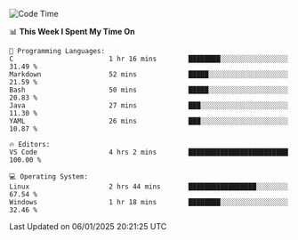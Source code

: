 
<!--START_SECTION:waka-->
![Code Time](http://img.shields.io/badge/Code%20Time-735%20hrs-blue)

📊 **This Week I Spent My Time On** 

```text
💬 Programming Languages: 
C                        1 hr 16 mins        ████████░░░░░░░░░░░░░░░░░   31.49 % 
Markdown                 52 mins             █████░░░░░░░░░░░░░░░░░░░░   21.59 % 
Bash                     50 mins             █████░░░░░░░░░░░░░░░░░░░░   20.83 % 
Java                     27 mins             ███░░░░░░░░░░░░░░░░░░░░░░   11.30 % 
YAML                     26 mins             ███░░░░░░░░░░░░░░░░░░░░░░   10.87 % 

🔥 Editors: 
VS Code                  4 hrs 2 mins        █████████████████████████   100.00 % 

💻 Operating System: 
Linux                    2 hrs 44 mins       █████████████████░░░░░░░░   67.54 % 
Windows                  1 hr 18 mins        ████████░░░░░░░░░░░░░░░░░   32.46 % 
```


 Last Updated on 06/01/2025 20:21:25 UTC
<!--END_SECTION:waka-->
